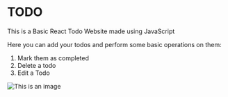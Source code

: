 # TODO

This is a Basic React Todo Website made using JavaScript

Here you can add your todos and perform some basic operations on them:
1. Mark them as completed
2. Delete a todo
3. Edit a Todo

![This is an image](https://github.com/Sanjeevani15/TODO-using-JS/blob/main/image.png)
